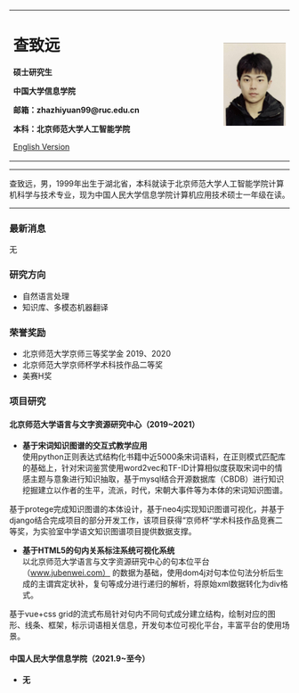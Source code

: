 <div>
<table border="0">
  <tr>
    <td width="75%">
      <h1>查致远</h1>
      <p><b>硕士研究生</b></p>
      <p><b>中国大学信息学院</b></p>
      <p><b>邮箱：zhazhiyuan99@ruc.edu.cn</b></p>
      <p><b>本科：北京师范大学人工智能学院</b></p>
      <p><a href="/index-en.html">English Version</a></p>
    </td>
    <td width="25%">
      <img src="/4.jpg" width="100%">
    </td>
  </tr>
</table>
</div>

---

查致远，男，1999年出生于湖北省，本科就读于北京师范大学人工智能学院计算机科学与技术专业，现为中国人民大学信息学院计算机应用技术硕士一年级在读。

---

### 最新消息
无

### 研究方向
- 自然语言处理
- 知识库、多模态机器翻译

### 荣誉奖励
- 北京师范大学京师三等奖学金 2019、2020
- 北京师范大学京师杯学术科技作品二等奖
- 美赛H奖

### 项目研究
#### 北京师范大学语言与文字资源研究中心（2019~2021）
- **基于宋词知识图谱的交互式教学应用**  
使用python正则表达式结构化书籍中近5000条宋词语料，在正则模式匹配库的基础上，针对宋词鉴赏使用word2vec和TF-ID计算相似度获取宋词中的情感主题与意象进行知识抽取，基于mysql结合开源数据库（CBDB）进行知识挖掘建立以作者的生平，流派，时代，宋朝大事件等为本体的宋词知识图谱。

基于protege完成知识图谱的本体设计，基于neo4j实现知识图谱可视化，并基于django结合完成项目的部分开发工作，该项目获得“京师杯“学术科技作品竞赛二等奖，为实验室中学语文知识图谱项目提供数据支撑。
- **基于HTML5的句内关系标注系统可视化系统**  
以北京师范大学语言与文字资源研究中心的句本位平台（www.jubenwei.com） 的数据为基础，使用dom4j对句本位句法分析后生成的主谓宾定状补，复句等成分进行递归的解析，将原始xml数据转化为div格式。

基于vue+css grid的流式布局针对句内不同句式成分建立结构，绘制对应的图形、线条、框架，标示词语相关信息，开发句本位可视化平台，丰富平台的使用场景。

#### 中国人民大学信息学院（2021.9~至今）
- **无**  

